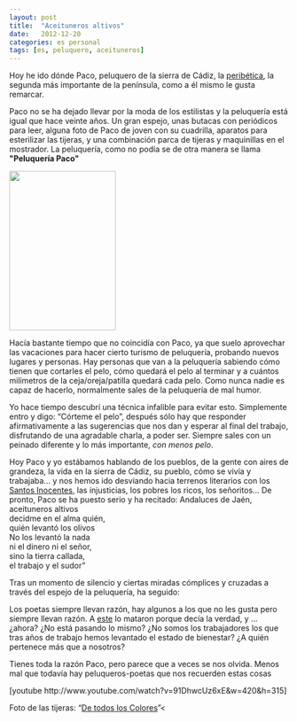 ```yaml
---
layout: post
title:  "Aceituneros altivos"
date:   2012-12-20
categories: es personal
tags: [es, peluquero, aceituneros]
---
```

Hoy he ido dónde Paco, peluquero de la sierra de Cádiz, la [peribética](http://es.wikipedia.org/wiki/Cordillera_Penib%C3%A9tica), la segunda más importante de la península, como a él mismo le gusta remarcar.

Paco no se ha dejado llevar por la moda de los estilistas y la peluquería está igual que hace veinte años. Un gran espejo, unas butacas con periódicos para leer, alguna foto de Paco de joven con su cuadrilla, aparatos para esterilizar las tijeras, y una combinación parca de tijeras y maquinillas en el mostrador. La peluquería, como no podía se de otra manera se llama **"Peluquería Paco"**

<img class="alignleft" src="http://farm5.staticflickr.com/4015/4456231180_69aa79d4b4.jpg" alt="" width="192" height="288">

Hacía bastante tiempo que no coincidía con Paco, ya que suelo aprovechar las vacaciones para hacer cierto turismo de peluquería, probando nuevos lugares y personas. Hay personas que van a la peluquería sabiendo cómo tienen que cortarles el pelo, cómo quedará el pelo al terminar y a cuántos milímetros de la ceja/oreja/patilla quedará cada pelo. Como nunca nadie es capaz de hacerlo, normalmente sales de la peluquería de mal humor.

Yo hace tiempo descubrí una técnica infalible para evitar esto. Simplemente entro y digo: “Córteme el pelo”, después sólo hay que responder afirmativamente a las sugerencias que nos dan y esperar al final del trabajo, disfrutando de una agradable charla, a poder ser. Siempre sales con un peinado diferente y lo más importante, *con menos pelo*.

Hoy Paco y yo estábamos hablando de los pueblos, de la gente con aires de grandeza, la vida en la sierra de Cádiz, su pueblo, cómo se vivía y trabajaba... y nos hemos ido desviando hacia terrenos literarios con los [Santos Inocentes](http://es.wikipedia.org/wiki/Los_santos_inocentes_(novela)), las injusticias, los pobres los ricos, los señoritos... 
De pronto, Paco se ha puesto serio y ha recitado:
Andaluces de Jaén,  
aceituneros altivos  
decidme en el alma quién,  
quién levantó los olivos  
No los levantó la nada  
ni el dinero ni el señor,  
sino la tierra callada,  
el trabajo y el sudor”  

Tras un momento de silencio y ciertas miradas cómplices y cruzadas a través del espejo de la peluquería, ha seguido:

Los poetas siempre llevan razón, hay algunos a los que no les gusta pero siempre llevan razón. A [este](http://es.wikipedia.org/wiki/Miguel_Hern%C3%A1ndez) lo mataron porque decía la verdad, y ... ¿ahora? ¿No está pasando lo mismo? ¿No somos los trabajadores los que tras años de trabajo hemos levantado el estado de bienestar? ¿A quién pertenece más que a nosotros?

Tienes toda la razón Paco, pero parece que a veces se nos olvida.
Menos mal que todavía hay peluqueros-poetas que nos recuerden estas cosas
<p align="LEFT">[youtube http://www.youtube.com/watch?v=91DhwcUz6xE&amp;w=420&amp;h=315]</p>
Foto de las tijeras: “<a href="http://www.flickr.com/photos/nachoeuropa/">De todos los Colores</a>”<
